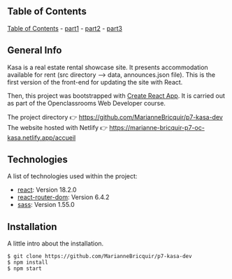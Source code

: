 ## Table of Contents
[Table of Contents](#table-of-contents)
    - [part1](#general-info)
    - [part2](#technologies)
    - [part3](#installation)
   
## General Info <a name="part1"></a>

Kasa is a real estate rental showcase site. It presents accommodation available for rent (src directory --> data, announces.json file).
This is the first version of the front-end for updating the site with React.

Then, this project was bootstrapped with [Create React App](https://github.com/facebook/create-react-app).
It is carried out as part of the Openclassrooms Web Developer course.

The project directory :point_right: https://github.com/MarianneBricquir/p7-kasa-dev
The website hosted with Netlify :point_right: https://marianne-bricquir-p7-oc-kasa.netlify.app/accueil

## Technologies <a name="part2"></a>
A list of technologies used within the project:
* [react](https://github.com/facebook/create-react-app): Version 18.2.0
* [react-router-dom](https://reactrouter.com/en/main): Version 6.4.2
* [sass](https://sass-lang.com/documentation/): Version 1.55.0


## Installation <a name="part3"></a>
A little intro about the installation. 
```
$ git clone https://github.com/MarianneBricquir/p7-kasa-dev
$ npm install
$ npm start
```